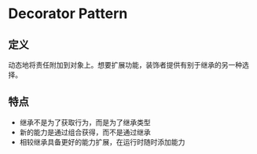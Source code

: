 # Decorator Pattern

## 定义

动态地将责任附加到对象上。想要扩展功能，装饰者提供有别于继承的另一种选择。

## 特点
- 继承不是为了获取行为，而是为了继承类型
- 新的能力是通过组合获得，而不是通过继承
- 相较继承具备更好的能力扩展，在运行时随时添加能力

